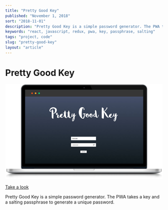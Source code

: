 ```yaml
---
title: "Pretty Good Key"
published: "November 1, 2018"
sort: "2018-11-01"
description: "Pretty Good Key is a simple password generator. The PWA takes a key and a salting passphrase to generate a unique password."
keywords: "react, javascript, redux, pwa, key, passphrase, salting"
tags: "project, code"
slug: "pretty-good-key"
layout: "article"
---
```


# Pretty Good Key

![](./prettygoodkey.jpg)

[Take a look](https://www.prettygoodkey.co.uk)

Pretty Good Key is a simple password generator. The PWA takes a key and a salting passphrase to generate a unique password.
